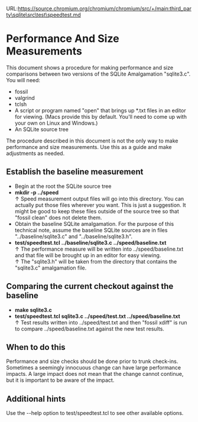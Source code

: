 URL:https://source.chromium.org/chromium/chromium/src/+/main:third_party\sqlite\src\test\speedtest.md
# Performance And Size Measurements

This document shows a procedure for making performance and size
comparisons between two versions of the SQLite Amalgamation "sqlite3.c".
You will need:

  *  fossil
  *  valgrind
  *  tclsh
  *  A script or program named "open" that brings up *.txt files in an
     editor for viewing.  (Macs provide this by default.  You'll need to
     come up with your own on Linux and Windows.)
  *  An SQLite source tree

The procedure described in this document is not the only way to make
performance and size measurements.  Use this as a guide and make
adjustments as needed.

## Establish the baseline measurement

  *  Begin at the root the SQLite source tree
  *  <b>mkdir -p ../speed</b> <br>
      &uarr;  Speed measurement output files will go into this directory.
     You can actually put those files wherever you want.  This is just a
     suggestion.  It might be good to keep these files outside of the
     source tree so that "fossil clean" does not delete them.
  *  Obtain the baseline SQLite amalgamation.  For the purpose of this
     technical note, assume the baseline SQLite sources are in files
     "../baseline/sqlite3.c" and "../baseline/sqlite3.h".
  *  <b>test/speedtest.tcl ../baseline/sqlite3.c ../speed/baseline.txt</b> <br>
     &uarr; The performance measure will be written into ../speed/baseline.txt
     and that file will be brought up in an editor for easy viewing. <br>
     &uarr; The "sqlite3.h" will be taken from the directory that contains
     the "sqlite3.c" amalgamation file.

## Comparing the current checkout against the baseline

  *  <b>make sqlite3.c</b>
  *  <b>test/speedtest.tcl sqlite3.c ../speed/test.txt ../speed/baseline.txt</b> <br>
     &uarr; Test results written into ../speed/test.txt and then
     "fossil xdiff" is run to compare ../speed/baseline.txt against
     the new test results.

## When to do this

Performance and size checks should be done prior to trunk check-ins.
Sometimes a seemingly innocuous change can have large performance
impacts.  A large impact does not mean that the change cannot continue,
but it is important to be aware of the impact.

## Additional hints

Use the --help option to test/speedtest.tcl to see other available options.
